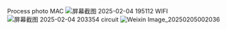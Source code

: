 Process photo
MAC
![屏幕截图 2025-02-04 195112](https://github.com/user-attachments/assets/d432350d-d8ea-4330-b5e6-ab8c337d0e15)
WIFI
![屏幕截图 2025-02-04 203354](https://github.com/user-attachments/assets/45a43788-5cc0-43db-88c9-35076a02cafd)
circuit
![Weixin Image_20250205002036](https://github.com/user-attachments/assets/5c6cd0c3-a4c1-489d-887f-e39fa78d02ed)
